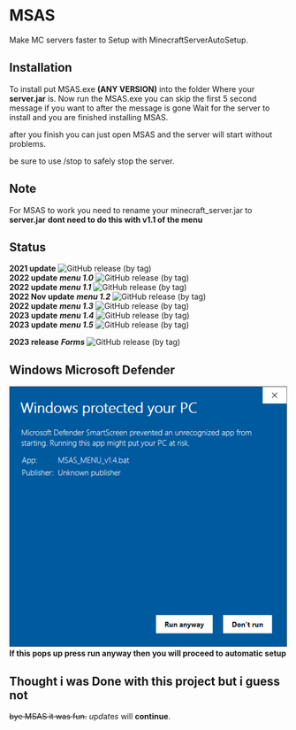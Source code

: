 # MSAS
Make MC servers faster to Setup with MinecraftServerAutoSetup.

## Installation
To install put MSAS.exe **(ANY VERSION)**
into the folder Where your **server.jar** is.
Now run the MSAS.exe you can skip the first 5 second message if you want to 
after the message is gone Wait for the server to install
and you are finished installing MSAS.

after you finish you can just open MSAS and the server will start without problems.

be sure to use /stop to safely stop the server.

## Note
For MSAS to work you need to rename your minecraft_server.jar to **server.jar** **dont need to do this with v1.1 of the menu**

## Status
**2021 update** ![GitHub release (by tag)](https://img.shields.io/github/downloads/ThexGameLord/MSAS/v1.0/total)<br>
**2022 update** ***menu 1.0*** ![GitHub release (by tag)](https://img.shields.io/github/downloads/ThexGameLord/MSAS/menu_v1.0/total)<br>
**2022 update** ***menu 1.1*** ![GitHub release (by tag)](https://img.shields.io/github/downloads/ThexGameLord/MSAS/menu_v1.1/total)<br>
**2022 Nov update** ***menu 1.2*** ![GitHub release (by tag)](https://img.shields.io/github/downloads/ThexGameLord/MSAS/menu_v1.2/total)<br>
**2022 update** ***menu 1.3*** ![GitHub release (by tag)](https://img.shields.io/github/downloads/ThexGameLord/MSAS/menu_v1.3/total)<br>
**2023 update** ***menu 1.4*** ![GitHub release (by tag)](https://img.shields.io/github/downloads/ThexGameLord/MSAS/menu_v1.4/total)<br>
**2023 update** ***menu 1.5*** ![GitHub release (by tag)](https://img.shields.io/github/downloads/ThexGameLord/MSAS/menu_v1.5/total)<br>

**2023 release** ***Forms*** ![GitHub release (by tag)](https://img.shields.io/github/downloads/ThexGameLord/MSAS/form-1.0.0/total)<br>

## Windows Microsoft Defender

<img src="https://github.com/ThexGameLord/MSAS/blob/main/images/MDSS.PNG?raw=true" alt="IMAGE_MSAS"></img><br>
**If this pops up press run anyway then you will proceed to automatic setup**

## Thought i was Done with this project but i guess not
~~bye MSAS it was fun.~~ *u*p*d*a*t*e*s* will **continue**.
